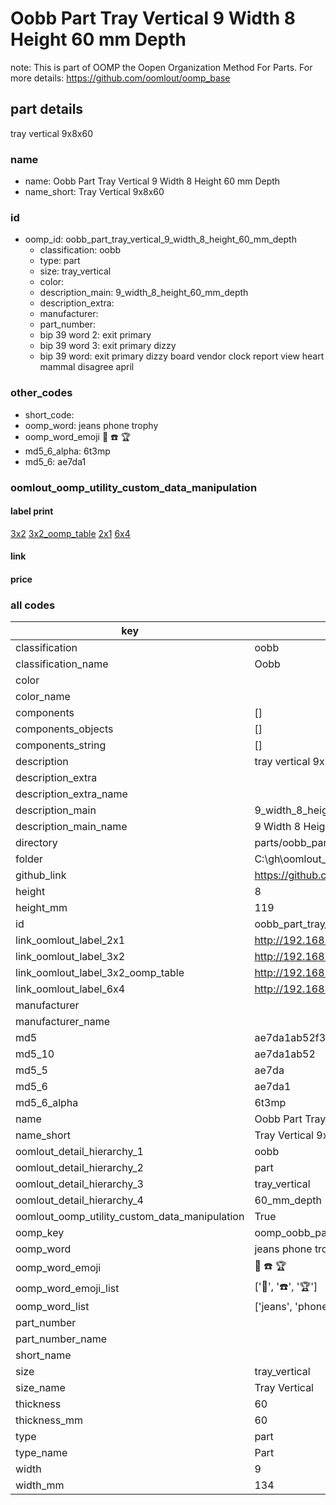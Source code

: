 # Oobb Part Tray Vertical 9 Width 8 Height 60 mm Depth  

note: This is part of OOMP the Oopen Organization Method For Parts. For more details: https://github.com/oomlout/oomp_base

##  part details
  



tray vertical 9x8x60



### name
* name: Oobb Part Tray Vertical 9 Width 8 Height 60 mm Depth
* name_short: Tray Vertical 9x8x60 
### id
* oomp_id: oobb_part_tray_vertical_9_width_8_height_60_mm_depth
  * classification: oobb
  * type: part
  * size: tray_vertical
  * color: 
  * description_main: 9_width_8_height_60_mm_depth
  * description_extra: 
  * manufacturer: 
  * part_number: 
  * bip 39 word 2: exit primary
  * bip 39 word 3: exit primary dizzy
  * bip 39 word: exit primary dizzy board vendor clock report view heart mammal disagree april

### other_codes
* short_code: 
* oomp_word: jeans phone trophy
* oomp_word_emoji :jeans: :phone: :trophy:
* md5_6_alpha: 6t3mp
* md5_6: ae7da1






### oomlout_oomp_utility_custom_data_manipulation
#### label print
[3x2](http://192.168.1.245:1112/?label=oomp%206t3mp)
[3x2_oomp_table](http://192.168.1.108:1112/?label=oomp%206t3mp)
[2x1](http://192.168.1.242:1112/?label=oomp%206t3mp)
[6x4](http://192.168.1.55:1112/?label=oomp%206t3mp)    

#### link

                              

#### price







### all codes 
| key | value |  
| --- | --- |  
| classification | oobb |  
| classification_name | Oobb |  
| color |  |  
| color_name |  |  
| components | [] |  
| components_objects | [] |  
| components_string | [] |  
| description | tray vertical 9x8x60 |  
| description_extra |  |  
| description_extra_name |  |  
| description_main | 9_width_8_height_60_mm_depth |  
| description_main_name | 9 Width 8 Height 60 mm Depth |  
| directory | parts/oobb_part_tray_vertical_9_width_8_height_60_mm_depth |  
| folder | C:\gh\oomlout_oobb_version_4_generated_parts\parts\oobb_part_tray_vertical_9_width_8_height_60_mm_depth |  
| github_link | https://github.com/oomlout/oomlout_oomp_part_src/tree/main/parts/oobb_part_tray_vertical_9_width_8_height_60_mm_depth |  
| height | 8 |  
| height_mm | 119 |  
| id | oobb_part_tray_vertical_9_width_8_height_60_mm_depth |  
| link_oomlout_label_2x1 | http://192.168.1.242:1112/?label=oomp%206t3mp |  
| link_oomlout_label_3x2 | http://192.168.1.245:1112/?label=oomp%206t3mp |  
| link_oomlout_label_3x2_oomp_table | http://192.168.1.108:1112/?label=oomp%206t3mp |  
| link_oomlout_label_6x4 | http://192.168.1.55:1112/?label=oomp%206t3mp |  
| manufacturer |  |  
| manufacturer_name |  |  
| md5 | ae7da1ab52f3f6dcadf9118a806aaa7f |  
| md5_10 | ae7da1ab52 |  
| md5_5 | ae7da |  
| md5_6 | ae7da1 |  
| md5_6_alpha | 6t3mp |  
| name | Oobb Part Tray Vertical 9 Width 8 Height 60 mm Depth |  
| name_short | Tray Vertical 9x8x60  |  
| oomlout_detail_hierarchy_1 | oobb |  
| oomlout_detail_hierarchy_2 | part |  
| oomlout_detail_hierarchy_3 | tray_vertical |  
| oomlout_detail_hierarchy_4 | 60_mm_depth |  
| oomlout_oomp_utility_custom_data_manipulation | True |  
| oomp_key | oomp_oobb_part_tray_vertical_9_width_8_height_60_mm_depth |  
| oomp_word | jeans phone trophy |  
| oomp_word_emoji | :jeans: :phone: :trophy: |  
| oomp_word_emoji_list | [':jeans:', ':phone:', ':trophy:'] |  
| oomp_word_list | ['jeans', 'phone', 'trophy'] |  
| part_number |  |  
| part_number_name |  |  
| short_name |  |  
| size | tray_vertical |  
| size_name | Tray Vertical |  
| thickness | 60 |  
| thickness_mm | 60 |  
| type | part |  
| type_name | Part |  
| width | 9 |  
| width_mm | 134 |  
